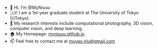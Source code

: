 - 👋 Hi, I’m @MyNiuuu
- 🇯🇵 I am a 1st-year graduate student at The University of Tokyo (UTokyo).
- 🌱 My research interests include computational photography, 3D vision, computer vision, and deep learning.
- 🏠 My Homepage: [myniuuu.github.io](https://myniuuu.github.io/)
- 📫 Feel free to contact me at muyao.niu@gmail.com
